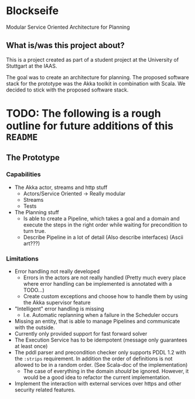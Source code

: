 # Blockseife
Modular Service Oriented Architecture for Planning

## What is/was this project about?
This is a project created as part of a student project at the University of 
Stuttgart at the IAAS.

The goal was to create an architecture for planning. The proposed software 
stack for the prototype was the Akka toolkit in combination with Scala. We 
decided to stick with the proposed software stack.

# TODO: The following is a rough outline for future additions of this `README`

## The Prototype
### Capabilities
- The Akka actor, streams and http stuff
    * Actors/Service Oriented -> Really modular
    * Streams
    * Tests
- The Planning stuff
    * Is able to create a Pipeline, which takes a goal and a domain and execute the steps in the right order while waiting for precondition to turn true.
    * Describe Pipeline in a lot of detail (Also describe interfaces) (Ascii art???)

### Limitations
- Error handling not really developed
    * Errors in the actors are not really handled (Pretty much every place where error handling can be implemented is annotated with a TODO...)
    * Create custom exceptions and choose how to handle them by using the Akka supervisor feature
- "Intelligent" error handling is missing
    * I.e. Automatic replanning when a failure in the Scheduler occurs
- Missing an entity, that is able to manage Pipelines and communicate with the outside.
- Currently only provided support for fast forward solver
- The Execution Service has to be idempotent (message only guarantees at least once)
- The pddl parser and precondition checker only supports PDDL 1.2 with the `:strips` requirement. In addition the order of definitions is not allowed to be in a random order. (See Scala-doc of the implementation)
    * The case of everything in the domain *should* be ignored. However, it would be a good idea to refactor the current implementation.
- Implement the interaction with external services over https and other security related features.
